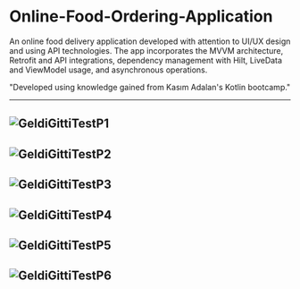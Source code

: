 # Online-Food-Ordering-Application
An online food delivery application developed with attention to UI/UX design and using API technologies. The app incorporates the MVVM architecture, Retrofit and API integrations, dependency management with Hilt, LiveData and ViewModel usage, and asynchronous operations.

"Developed using knowledge gained from Kasım Adalan's Kotlin bootcamp."
 
--------------------------------------------------------------------------
![GeldiGittiTestP1](https://github.com/user-attachments/assets/84c24406-6655-4897-999e-10379976446c)
--------------------------------------------------------------------------
![GeldiGittiTestP2](https://github.com/user-attachments/assets/4d54b82d-fa38-4dd1-9814-2101be7f5f25)
--------------------------------------------------------------------------
![GeldiGittiTestP3](https://github.com/user-attachments/assets/ef9c13ee-2818-4141-b8e8-865c57f4c563)
--------------------------------------------------------------------------
![GeldiGittiTestP4](https://github.com/user-attachments/assets/0ea69532-ff00-480a-9081-f611593fb212)
--------------------------------------------------------------------------
![GeldiGittiTestP5](https://github.com/user-attachments/assets/40263206-f598-49c3-a707-34cf3fa13097)
--------------------------------------------------------------------------
![GeldiGittiTestP6](https://github.com/user-attachments/assets/c5b7a83a-2443-4a07-83e0-fb730cf00f56)
--------------------------------------------------------------------------
